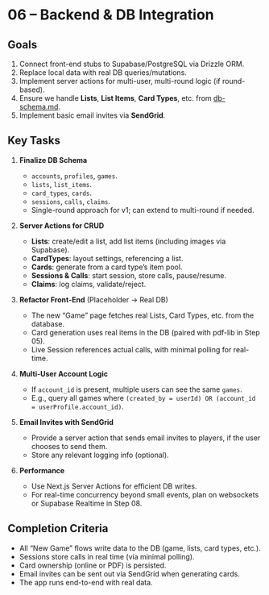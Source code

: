 # 06 – Backend & DB Integration

## Goals
1. Connect front-end stubs to Supabase/PostgreSQL via Drizzle ORM.
2. Replace local data with real DB queries/mutations.
3. Implement server actions for multi-user, multi-round logic (if round-based).
4. Ensure we handle **Lists**, **List Items**, **Card Types**, etc. from [db-schema.md](../db-schema.md).
5. Implement basic email invites via **SendGrid**.

## Key Tasks

1. **Finalize DB Schema**
   - `accounts`, `profiles`, `games`.
   - `lists`, `list_items`.
   - `card_types`, `cards`.
   - `sessions`, `calls`, `claims`.
   - Single-round approach for v1; can extend to multi-round if needed.

2. **Server Actions for CRUD**
   - **Lists**: create/edit a list, add list items (including images via Supabase).
   - **CardTypes**: layout settings, referencing a list.
   - **Cards**: generate from a card type’s item pool.
   - **Sessions & Calls**: start session, store calls, pause/resume.
   - **Claims**: log claims, validate/reject.

3. **Refactor Front-End** (Placeholder → Real DB)
   - The new “Game” page fetches real Lists, Card Types, etc. from the database.
   - Card generation uses real items in the DB (paired with pdf-lib in Step 05).
   - Live Session references actual calls, with minimal polling for real-time.

4. **Multi-User Account Logic**
   - If `account_id` is present, multiple users can see the same `games`.
   - E.g., query all games where `(created_by = userId) OR (account_id = userProfile.account_id)`.

5. **Email Invites with SendGrid**
   - Provide a server action that sends email invites to players, if the user chooses to send them. 
   - Store any relevant logging info (optional).

6. **Performance**
   - Use Next.js Server Actions for efficient DB writes.
   - For real-time concurrency beyond small events, plan on websockets or Supabase Realtime in Step 08.

## Completion Criteria
- All “New Game” flows write data to the DB (game, lists, card types, etc.).
- Sessions store calls in real time (via minimal polling).
- Card ownership (online or PDF) is persisted.
- Email invites can be sent out via SendGrid when generating cards.
- The app runs end-to-end with real data.
